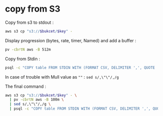 # copy from S3

Copy from s3 to stdout :
```bash
aws s3 cp "s3://$bukcet/$key" -
```

Display progression (bytes, rate, timer, Named) and add a buffer :
```bash
pv -cbrtN aws -B 512m
```

Copy from Stdin : 
```bash
psql -c "COPY table FROM STDIN WITH (FORMAT CSV, DELIMITER ',', QUOTE '\"')"
```

In case of trouble with Mull value as `""` : `sed s/,\"\"/,/g`


The final command : 
```bash
aws s3 cp "s3://$bukcet/$key" - \
  | pv -cbrtN aws -B 100m \
  | sed s/,\"\"/,/g \
  | psql -c "COPY table FROM STDIN WITH (FORMAT CSV, DELIMITER ',', QUOTE '\"')"
```
